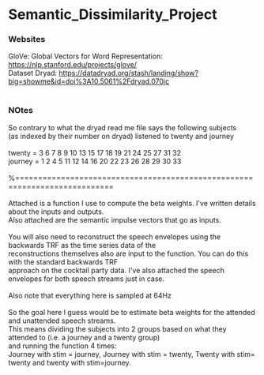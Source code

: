 # Semantic_Dissimilarity_Project
 
### Websites
GloVe: Global Vectors for Word Representation: https://nlp.stanford.edu/projects/glove/<br/> 
Dataset Dryad: https://datadryad.org/stash/landing/show?big=showme&id=doi%3A10.5061%2Fdryad.070jc<br/>
<br/>
### NOtes
So contrary to what the dryad read me file says the following subjects<br/> 
 (as indexed by their number on dryad) listened to twenty and journey<br/> 
<br/> 
twenty = 3     6     7     8     9    10    13    15    17    18    19    21    24    25    27    31    32<br/> 
journey =  1     2     4     5    11    12    14    16    20    22    23    26    28    29    30    33<br/> 
<br/> 
%===========================================================================<br/> 
<br/> 
Attached is a function I use to compute the beta weights. I've written details about the inputs and outputs.<br/> 
 Also attached are the semantic impulse vectors that go as inputs.<br/> 
<br/> 
You will also need to reconstruct the speech envelopes using the backwards TRF as the time series data of the<br/> 
 reconstructions themselves also are input to the function. You can do this with the standard backwards TRF<br/> 
 approach on the cocktail party data. I've also attached the speech envelopes for both speech streams just in case.<br/>  
Also note that everything here is sampled at 64Hz<br/> 
<br/> 
So the goal here I guess would be to estimate beta weights for the attended and unattended speech streams.<br/> 
 This means dividing the subjects into 2 groups based on what they attended to (i.e. a journey and a twenty group)<br/> 
 and running the function 4 times:<br/> 
 Journey with stim = journey,  Journey with stim = twenty,  Twenty with stim= twenty and twenty with stim=journey.<br/> 
